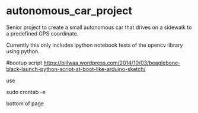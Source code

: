 # autonomous_car_project
Senior project to create a small autonomous car that drives on a sidewalk to a predefined GPS coordinate.


Currently this only includes ipython notebook tests of the opencv library using python.

#bootup script
https://billwaa.wordpress.com/2014/10/03/beaglebone-black-launch-python-script-at-boot-like-arduino-sketch/

use

sudo crontab -e

bottom of page
